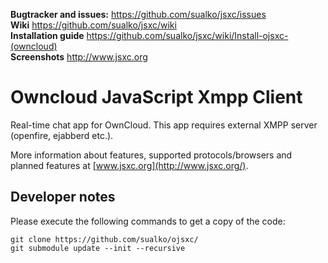 __Bugtracker and issues:__ https://github.com/sualko/jsxc/issues<br />
__Wiki__ https://github.com/sualko/jsxc/wiki<br />
__Installation guide__ https://github.com/sualko/jsxc/wiki/Install-ojsxc-(owncloud)<br />
__Screenshots__ http://www.jsxc.org

# Owncloud JavaScript Xmpp Client

Real-time chat app for OwnCloud. This app requires external XMPP server (openfire, ejabberd etc.).

More information about features, supported protocols/browsers and planned features at [www.jsxc.org](http://www.jsxc.org/).


## Developer notes

Please execute the following commands to get a copy of the code:

```
git clone https://github.com/sualko/ojsxc/
git submodule update --init --recursive
```
